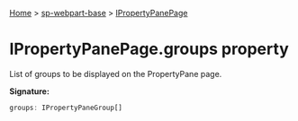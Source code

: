<!-- docId=sp-webpart-base.ipropertypanepage.groups -->

[Home](./index.md) &gt; [sp-webpart-base](./sp-webpart-base.md) &gt; [IPropertyPanePage](./sp-webpart-base.ipropertypanepage.md)

# IPropertyPanePage.groups property

List of groups to be displayed on the PropertyPane page.

**Signature:**
```javascript
groups: IPropertyPaneGroup[]
```
